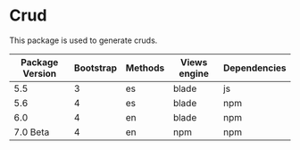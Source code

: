 # Crud

This package is used to generate cruds.

| Package Version | Bootstrap | Methods | Views engine | Dependencies |
| --------------- | --------- | ------- | ------------ | ------------ |
| 5.5             | 3         | es      | blade        | js           |
| 5.6             | 4         | es      | blade        | npm          |
| 6.0             | 4         | en      | blade        | npm          |
| 7.0 Beta        | 4         | en      | npm          | npm          |
